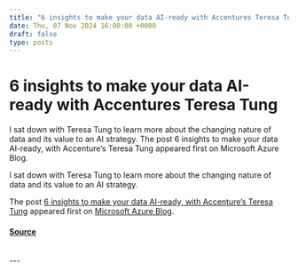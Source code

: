 ```yaml
---
title: "6 insights to make your data AI-ready with Accentures Teresa Tung"
date: Thu, 07 Nov 2024 16:00:00 +0000
draft: false
type: posts
---
```

# 6 insights to make your data AI-ready with Accentures Teresa Tung





I sat down with Teresa Tung to learn more about the changing nature of data and its value to an AI strategy. The post 6 insights to make your data AI-ready, with Accenture’s Teresa Tung appeared first on Microsoft Azure Blog. 

I sat down with Teresa Tung to learn more about the changing nature of data and its value to an AI strategy.

The post [6 insights to make your data AI-ready, with Accenture’s Teresa Tung](https://azure.microsoft.com/en-us/blog/6-insights-to-make-your-data-ai-ready-with-accentures-teresa-tung/) appeared first on [Microsoft Azure Blog](https://azure.microsoft.com/en-us/blog).

#### [Source](https://azure.microsoft.com/en-us/blog/6-insights-to-make-your-data-ai-ready-with-accentures-teresa-tung/)

<br/>
---
